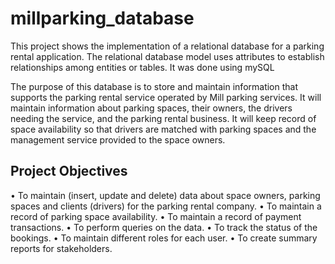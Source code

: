 # millparking_database
This project shows the implementation of a relational database for a parking rental application. The relational database model uses attributes to establish relationships among entities or tables.
It was done using mySQL

The purpose of this database is to store and maintain information that supports the parking rental service operated by Mill parking services. It will maintain information about parking spaces, 
their owners, the drivers needing the service, and the parking rental business. It will keep record of space availability so that drivers are matched with parking spaces and the management service
provided to the space owners.

## Project Objectives
• To maintain (insert, update and delete) data about space owners, parking spaces and clients (drivers) for the parking rental company.
• To maintain a record of parking space availability.
• To maintain a record of payment transactions.
• To perform queries on the data.
• To track the status of the bookings.
• To maintain different roles for each user.
• To create summary reports for stakeholders.
